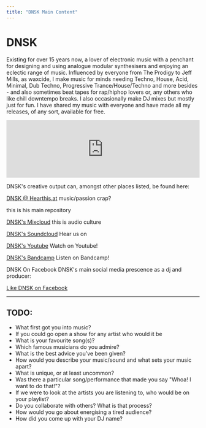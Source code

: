 ```yaml
---
title: "DNSK Main Content"
---
```


# DNSK

Existing for over 15 years now, a lover of electronic music with a penchant for designing and using analogue modular synthesisers and enjoying an eclectic range of music. Influenced by everyone from The Prodigy to Jeff Mills, as waxcide, I make music for minds needing Techno, House, Acid, Minimal, Dub Techno, Progressive Trance/House/Techno and more besides - and also sometimes beat tapes for rap/hiphop lovers or, any others who like chill downtempo breaks. I also occasionally make DJ mixes but mostly just for fun. I have shared my music with everyone and have made all my releases, of any sort, available for free.

<iframe
	scrolling="no"
	id="hearthis_at_track_4846235"
	width="100%"
	height="150"
	src="https://app.hearthis.at/embed/4846235/transparent_black/?hcolor=&color=&style=2&block_size=2&block_space=1&background=1&waveform=0&cover=0&autoplay=0&css="
	frameborder="0"
	allowtransparency
>
	<p>
		Listen to <a href="https://hearthis.at/dnsk/delinquent-habits-meets-mr-oizo-dnsk-bootleg/" target="_blank">DNSK - Delinquent Habits Meets Mr Oizo (DNSK Bootleg)</a> <span>by</span><a href="https://hearthis.at/dnsk/" target="_blank" >DNSK</a> <span>on</span> <a href="https://hearthis.at/" target="_blank">hearthis.at</a>
	</p>
</iframe>

DNSK's creative output can, amongst other places listed, be found here:


[DNSK @ Hearthis.at](https://hearthis.at/dnsk/)
music/passion crap?

this is his main repository


[DNSK's Mixcloud](https://www.mixcloud.com/dnskse/)
this is audio culture

[DNSK's Soundcloud](https://soundcloud.com/dnskse)
Hear us on

[DNSK's Youtube](https://facebook.com/dnsk.se)
Watch on Youtube!

[DNSK's Bandcamp](http://dnsk.bandcamp.com/)
Listen on Bandcamp!


DNSK On Facebook
DNSK's main social media prescence as a dj and producer:

[Like DNSK on Facebook](https://facebook.com/dnsk.se)

***

## TODO:

- What first got you into music?
- If you could go open a show for any artist who would it be			
- What is your favourite song(s)?
- Which famous musicians do you admire?
- What is the best advice you’ve been given?
- How would you describe your music/sound and what sets your music apart?
- What is unique, or at least uncommon?
- Was there a particular song/performance that made you say "Whoa! I want to do that!"?
- If we were to look at the artists you are listening to, who would be on your playlist?
- Do you collaborate with others? What is that process?
- How would you go about energising a tired audience?
- How did you come up with your DJ name?
